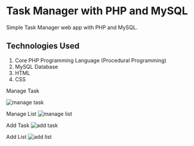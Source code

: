 # Task Manager with PHP and MySQL
Simple Task Manager web app with PHP and MySQL.


## Technologies Used
1. Core PHP Programming Language (Procedural Programming)
2. MySQL Database
3. HTML
4. CSS

Manage Task

![manage task](https://github.com/pavankumar130/task-manager/assets/122618703/f615397c-2268-4a3c-976b-73dcc35725c5)

Manage List
![manage list](https://github.com/pavankumar130/task-manager/assets/122618703/fe951290-bfc3-4e09-8595-ad7a2ef59ac9)


Add Task
![add task](https://github.com/pavankumar130/task-manager/assets/122618703/9196457a-7e2e-46c9-ad88-7125dbbc830c)


Add List
![add list](https://github.com/pavankumar130/task-manager/assets/122618703/5f8a8f3c-1747-48a3-89f3-9bcfbe61272f)




